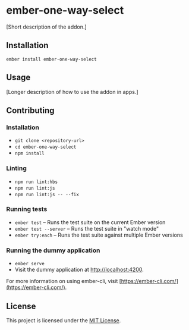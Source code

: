 ember-one-way-select
==============================================================================

[Short description of the addon.]

Installation
------------------------------------------------------------------------------

```
ember install ember-one-way-select
```


Usage
------------------------------------------------------------------------------

[Longer description of how to use the addon in apps.]


Contributing
------------------------------------------------------------------------------

### Installation

* `git clone <repository-url>`
* `cd ember-one-way-select`
* `npm install`

### Linting

* `npm run lint:hbs`
* `npm run lint:js`
* `npm run lint:js -- --fix`

### Running tests

* `ember test` – Runs the test suite on the current Ember version
* `ember test --server` – Runs the test suite in "watch mode"
* `ember try:each` – Runs the test suite against multiple Ember versions

### Running the dummy application

* `ember serve`
* Visit the dummy application at [http://localhost:4200](http://localhost:4200).

For more information on using ember-cli, visit [https://ember-cli.com/](https://ember-cli.com/).

License
------------------------------------------------------------------------------

This project is licensed under the [MIT License](LICENSE.md).
